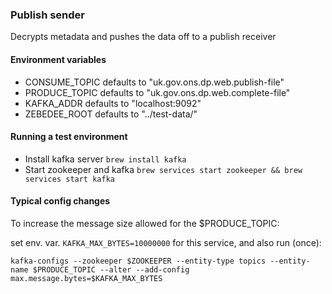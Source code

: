 ### Publish sender

Decrypts metadata and pushes the data off to a publish receiver

#### Environment variables
* CONSUME_TOPIC defaults to "uk.gov.ons.dp.web.publish-file"
* PRODUCE_TOPIC defaults to "uk.gov.ons.dp.web.complete-file"
* KAFKA_ADDR defaults to "localhost:9092"
* ZEBEDEE_ROOT defaults to "../test-data/"

#### Running a test environment
* Install kafka server ```brew install kafka```
* Start zookeeper and kafka ```brew services start zookeeper && brew services start kafka```

#### Typical config changes

To increase the message size allowed for the $PRODUCE_TOPIC:

set env. var. `KAFKA_MAX_BYTES=10000000` for this service, and also run (once):

`kafka-configs --zookeeper $ZOOKEEPER --entity-type topics --entity-name $PRODUCE_TOPIC --alter --add-config max.message.bytes=$KAFKA_MAX_BYTES`
